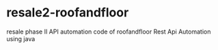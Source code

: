 # resale2-roofandfloor
resale phase II API automation code of roofandfloor 
Rest Api Automation using java 
